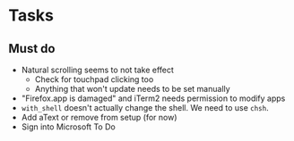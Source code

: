 # Tasks

## Must do

- Natural scrolling seems to not take effect
  - Check for touchpad clicking too
  - Anything that won't update needs to be set manually
- "Firefox.app is damaged" and iTerm2 needs permission to modify apps
- `with_shell` doesn't actually change the shell. We need to use `chsh`.
- Add aText or remove from setup (for now)
- Sign into Microsoft To Do

